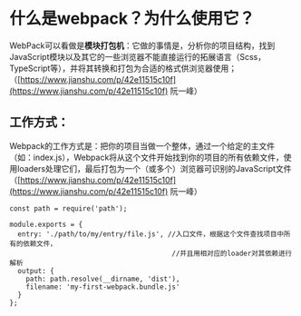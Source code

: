 # 什么是webpack？为什么使用它？

 WebPack可以看做是**模块打包机**：它做的事情是，分析你的项目结构，找到JavaScript模块以及其它的一些浏览器不能直接运行的拓展语言（Scss，TypeScript等），并将其转换和打包为合适的格式供浏览器使用；（[https://www.jianshu.com/p/42e11515c10f](https://www.jianshu.com/p/42e11515c10f) 阮一峰）

## 工作方式：

Webpack的工作方式是：把你的项目当做一个整体，通过一个给定的主文件（如：index.js），Webpack将从这个文件开始找到你的项目的所有依赖文件，使用loaders处理它们，最后打包为一个（或多个）浏览器可识别的JavaScript文件 （[https://www.jianshu.com/p/42e11515c10f](https://www.jianshu.com/p/42e11515c10f) 阮一峰）

```text
const path = require('path');

module.exports = {
  entry: './path/to/my/entry/file.js', //入口文件，根据这个文件查找项目中所有的依赖文件，
                                        //并且用相对应的loader对其依赖进行解析
  output: {
    path: path.resolve(__dirname, 'dist'),
    filename: 'my-first-webpack.bundle.js'
  }
};
```

  


